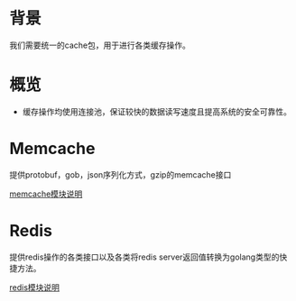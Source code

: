 # 背景

我们需要统一的cache包，用于进行各类缓存操作。

# 概览

* 缓存操作均使用连接池，保证较快的数据读写速度且提高系统的安全可靠性。

# Memcache

提供protobuf，gob，json序列化方式，gzip的memcache接口

[memcache模块说明](cache-mc.md)

# Redis

提供redis操作的各类接口以及各类将redis server返回值转换为golang类型的快捷方法。

[redis模块说明](cache-redis.md)

